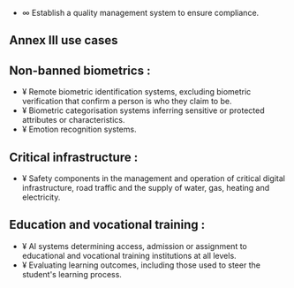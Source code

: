 - ∞ Establish a quality management system to ensure compliance.
## Annex III use cases
## Non-banned biometrics :
- ¥ Remote biometric identification systems, excluding biometric verification that confirm a person is who they claim to be.
- ¥ Biometric categorisation systems inferring sensitive or protected attributes or characteristics.
- ¥ Emotion recognition systems.
## Critical infrastructure :
- ¥ Safety components in the management and operation of critical digital infrastructure, road traffic and the supply of water, gas, heating and electricity.
## Education and vocational training :
- ¥ AI  systems  determining  access,  admission  or  assignment  to  educational  and  vocational  training institutions at all levels.
- ¥ Evaluating learning outcomes, including those used to steer the student's learning process.
